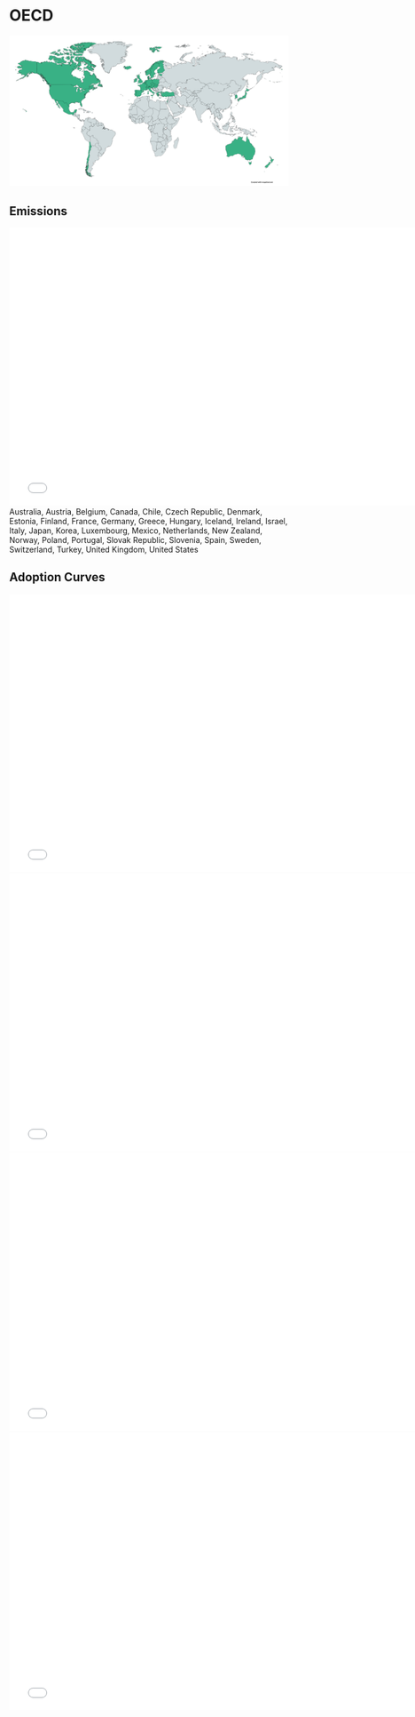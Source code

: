 



#  OECD 
  
![](../region%20maps/OECD.png)  
  
  

## Emissions
<iframe id='igraph' scrolling='no' style='border:none' seamless='seamless' src= "mwedges-pathway-OECD-daurafw.html" height='500' width='150%'></iframe>  
Australia, Austria, Belgium, Canada, Chile, Czech Republic, Denmark, Estonia, Finland, France, Germany, Greece, Hungary, Iceland, Ireland, Israel, Italy, Japan, Korea, Luxembourg, Mexico, Netherlands, New Zealand, Norway, Poland, Portugal, Slovak Republic, Slovenia, Spain, Sweden, Switzerland, Turkey, United Kingdom, United States  

## Adoption Curves
<iframe id='igraph' scrolling='no' style='border:none' seamless='seamless' src= "scurves-OECD-pathway-daurafw.html" height='500' width='150%'></iframe>  
<iframe id='igraph' scrolling='no' style='border:none' seamless='seamless' src= "scurvessub-OECD-Industry-pathway.html" height='500' width='150%'></iframe>  
<iframe id='igraph' scrolling='no' style='border:none' seamless='seamless' src= "scurvessub-OECD-RegenerativeAgriculture-pathway.html" height='500' width='150%'></iframe>  
<iframe id='igraph' scrolling='no' style='border:none' seamless='seamless' src= "scurvessub-OECD-Forests&Wetlands-pathway.html" height='500' width='150%'></iframe>  
